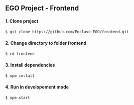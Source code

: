 ## EGO Project - Frontend

#### 1. Clone project

```bash
$ git clone https://github.com/Enclave-EGO/frontend.git
```

#### 2. Change directory to folder frontend

```bash
$ cd frontend
```

#### 3. Install dependencies

```bash
$ npm install
```

#### 4. Run in developement mode

```bash
$ npm start
```

